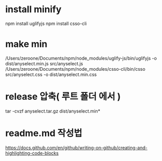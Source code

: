 # install minify
npm install uglifyjs
npm install csso-cli

# make min
/Users/zeroone/Documents/npm/node_modules/uglify-js/bin/uglifyjs -o dist/anyselect.min.js src/anyselect.js
/Users/zeroone/Documents/npm/node_modules/csso-cli/bin/csso src/anyselect.css -o dist/anyselect.min.css 

# release 압축( 루트 폴더 에서 )
tar -cvzf anyselect.tar.gz dist/anyselect.min*

# readme.md 작성법
https://docs.github.com/en/github/writing-on-github/creating-and-highlighting-code-blocks
